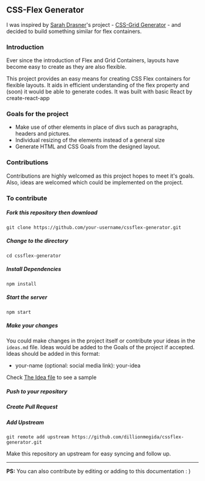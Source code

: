 ## CSS-Flex Generator

I was inspired by [Sarah Drasner](https://twitter.com/sarah_edo)'s project - [CSS-Grid Generator](https://cssgrid-generator.netlify.com/) - and decided to build something similar for flex containers.

### Introduction

Ever since the introduction of Flex and Grid Containers, layouts have become easy to create as they are also flexible.

This project provides an easy means for creating CSS Flex containers for flexible layouts.
It aids in efficient understanding of the flex property and (soon) it would be able to generate codes.
It was built with basic React by create-react-app

### Goals for the project
- Make use of other elements in place of divs such as paragraphs, headers and pictures.
- Individual resizing of the elements instead of a general size
- Generate HTML and CSS Goals from the designed layout.

### Contributions
Contributions are highly welcomed as this project hopes to meet it's goals.
Also, ideas are welcomed which could be implemented on the project.

### To contribute
##### Fork this repository then download
```shell
git clone https://github.com/your-username/cssflex-generator.git
```
##### Change to the directory
```shell
cd cssflex-generator
```
##### Install Dependencies
```shell
npm install
```
##### Start the server
```shell
npm start
```
##### Make your changes
You could make changes in the project itself or contribute your ideas in the `ideas.md` file. Ideas would be added to the Goals of the project if accepted.
Ideas should be added in this format:
- your-name (optional: social media link): your-idea

Check [The Idea file](ideas.md) to see a sample
##### Push to your repository
##### Create Pull Request
##### Add Upstream
```shell
git remote add upstream https://github.com/dillionmegida/cssflex-generator.git
```
Make this repository an upstream for easy syncing and follow up.

-----

**PS:** You can also contribute by editing or adding to this documentation : )